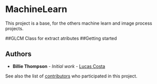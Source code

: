 # MachineLearn

This project is a base, for the others machine learn and image process projects.

##GLCM Class for extract atributes
##Getting started


## Authors

* **Billie Thompson** - *Initial work* - [Lucas Costa](https://github.com/lukkascost)

See also the list of [contributors](https://github.com/your/project/contributors) who participated in this project.

